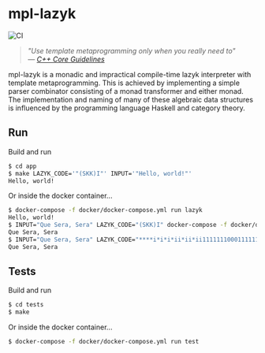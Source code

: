 # mpl-lazyk

![CI](https://github.com/falgon/mpl-lazyk/workflows/CI/badge.svg)

> _"Use template metaprogramming only when you really need to"<br>
> ― [C++ Core Guidelines](http://isocpp.github.io/CppCoreGuidelines/CppCoreGuidelines#Rt-metameta)_

mpl-lazyk is a monadic and impractical compile-time lazyk interpreter with template metaprogramming.
This is achieved by implementing a simple parser combinator consisting of a monad transformer and either monad.
The implementation and naming of many of these algebraic data structures is influenced by the programming language Haskell and category theory.

## Run

Build and run

```bash
$ cd app
$ make LAZYK_CODE='"(SKK)I"' INPUT='"Hello, world!"'
Hello, world!
```

Or inside the docker container...

```bash
$ docker-compose -f docker/docker-compose.yml run lazyk
Hello, world!
$ INPUT="Que Sera, Sera" LAZYK_CODE="(SKK)I" docker-compose -f docker/docker-compose.yml run lazyk
Que Sera, Sera
$ INPUT="Que Sera, Sera" LAZYK_CODE="****i*i*i*ii*ii*ii11111110001111111110000011111111100000" docker-compose -f docker/docker-compose.yml run lazyk
Que Sera, Sera
```

## Tests

Build and run

```bash
$ cd tests
$ make
```

Or inside the docker container...

```bash
$ docker-compose -f docker/docker-compose.yml run test
```
